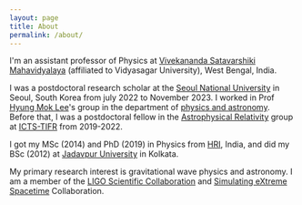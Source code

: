 ```yaml
---
layout: page
title: About
permalink: /about/
---
```

I'm an assistant professor of Physics at [Vivekananda Satavarshiki
Mahavidyalaya](https://www.vsm.org.in/) (affiliated to Vidyasagar University),
West Bengal, India.

I was a postdoctoral research scholar at the [Seoul National
University](https://en.snu.ac.kr) in Seoul, South Korea from july 2022 to
November 2023. I worked in Prof [Hyung Mok
Lee](http://astro.snu.ac.kr/~hmlee/)'s group in the department of [physics and
astronomy](https://physics.snu.ac.kr/en). Before that, I was a postdoctoral
fellow in the [Astrophysical
Relativity](https://www.icts.res.in/research/astrorel) group at
[ICTS-TIFR](https://www.icts.res.in/) from 2019-2022.


I got my MSc (2014) and PhD (2019) in Physics from
[HRI](https://www.hri.res.in/), India, and did my BSc (2012) at [Jadavpur
University](https://jadavpuruniversity.in/) in Kolkata.

My primary research interest is gravitational wave physics and astronomy. I am
a member of the [LIGO Scientific Collaboration](https://www.ligo.org/) and
[Simulating eXtreme Spacetime](https://www.black-holes.org/) Collaboration.
